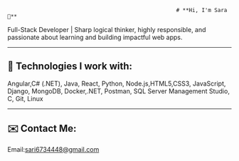                                                          # **Hi, I'm Sara 👋**

 Full-Stack Developer | Sharp logical thinker, highly responsible, and passionate about learning and building impactful web apps.

---

## 🚀 Technologies I work with:
 
Angular,C# (.NET), Java, React, Python, Node.js,HTML5,CSS3, JavaScript, Django, MongoDB, Docker,.NET, Postman, SQL Server Management Studio, C, Git, Linux 

---

## ✉️ Contact Me:
Email:sari6734448@gmail.com


